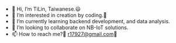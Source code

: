 - 👋 Hi, I’m TiLin, Taiwanese.😃
- 👀 I’m interested in creation by coding.🍵
- 🌱 I’m currently learning backend development, and data analysis.
- 💞️ I’m looking to collaborate on NB-IoT solutions.
- 📫 How to reach me?🤔 r17927@gmail.com🤪

<!---
loveourearth/loveourearth is a ✨ special ✨ repository because its `README.md` (this file) appears on your GitHub profile.
You can click the Preview link to take a look at your changes.
--->

